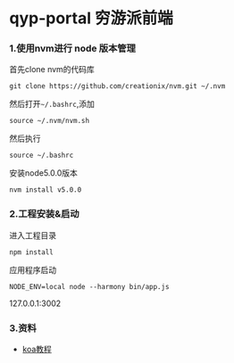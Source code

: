 # qyp-portal 穷游派前端


### 1.使用nvm进行 node 版本管理

首先clone nvm的代码库

~~~
git clone https://github.com/creationix/nvm.git ~/.nvm
~~~

然后打开`~/.bashrc`,添加

~~~
source ~/.nvm/nvm.sh
~~~

然后执行

~~~
source ~/.bashrc
~~~

安装node5.0.0版本

~~~
nvm install v5.0.0
~~~


### 2.工程安装&启动

进入工程目录

~~~
npm install
~~~

 
应用程序启动

~~~
NODE_ENV=local node --harmony bin/app.js
~~~


127.0.0.1:3002


### 3.资料

- [koa教程](http://koa.bootcss.com/)
